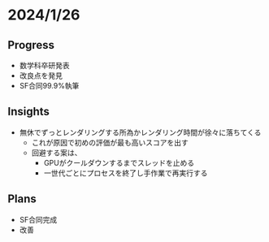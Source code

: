 # 2024/1/26

## Progress

- 数学科卒研発表
- 改良点を発見
- SF合同99.9%執筆

## Insights

- 無休でずっとレンダリングする所為かレンダリング時間が徐々に落ちてくる
  - これが原因で初めの評価が最も高いスコアを出す
  - 回避する案は、
    - GPUがクールダウンするまでスレッドを止める
    - 一世代ごとにプロセスを終了し手作業で再実行する

## Plans

- SF合同完成
- 改善
